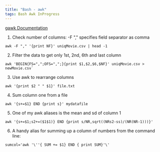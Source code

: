 ```yaml
---
title: "Bash - awk"
tags: Bash Awk InProgress
---
```



[gawk Documentation](https://www.gnu.org/software/gawk/manual/gawk.pdf)


1. Check number of columns: -F "," specifies field separator as comma

```{bash}
awk -F "," '{print NF}' uniqMovie.csv | head -1
```


2. Filter the data to get only 1st, 2nd, 6th and last column

```{bash}
awk 'BEGIN{FS=",";OFS=",";}{print $1,$2,$6,$NF}' uniqMovie.csv > newMovie.csv`
```

3. Use awk to rearrange columns

```{bash}
awk '{print $2 " " $1}' file.txt
```


4. Sum column one from a file

```{bash}
awk '{s+=$1} END {print s}' mydatafile
```

5. One of my awk aliases is the mean and sd of column 1

```{bash}
awk '{s+=$1;s2+=($1$1)} END {print s/NR,sqrt((NRs2-ss)/(NR(NR-1)))}'
```


6. A handy alias for summing up a column of numbers from the command line:

```{bash}
sumcol='awk '\''{ SUM += $1} END { print SUM}'\' 
```
